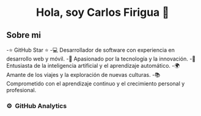 <div align="center">
<h1 align="center">Hola, soy Carlos Firigua</a> 👋</h1>
</div>

## Sobre mi
-⭐ GitHub Star ⭐
-💻 Desarrollador de software con experiencia en desarrollo web y móvil.
-🚀 Apasionado por la tecnología y la innovación.
-🤖 Entusiasta de la inteligencia artificial y el aprendizaje automático.
-🌍 Amante de los viajes y la exploración de nuevas culturas.
-📚 Comprometido con el aprendizaje continuo y el crecimiento personal y profesional.
<br>
### ⚙️ &nbsp;GitHub Analytics

<p align="center">

</p>
